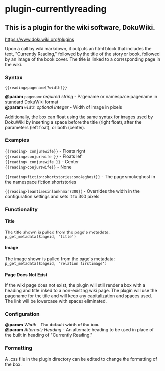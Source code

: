 # plugin-currentlyreading

## This is a plugin for the wiki software, DokuWiki.
https://www.dokuwiki.org/plugins

Upon a call by wiki markdown, it outputs an html block that includes the text, "Currently Reading,"
followed by the title of the story or book, followed by an image of the book cover. The title is
linked to a corresponding page in the wiki.

### Syntax
`{{reading>pagename[?width]}}`

**@param**  `pagename`   *required  string* -  Pagename or namespace:pagename in standard DokuWiki format \
**@param**  `width`   *optional  integer* -  Width of image in pixels
  
Additionally, the box can float using the same syntax for images used by DokuWiki by inserting a space 
before the title (right float), after the parameters (left float), or both (center).

### Examples
`{{reading> conjurewife}}`    - Floats right \
`{{reading>conjurewife }}`    - Floats left \
`{{reading> conjurewife }}`   - Center \
`{{reading>conjurewife}}`     - None

`{{reading>fiction:shortstories:smokeghost}}`   - The page smokeghost in the namespace fiction:shortstories

`{{reading>leantimesinlankhmar?300}}`           - Overrides the width in the configuration settings and sets it to 300 pixels
  
### Functionality
#### Title
The title shown is pulled from the page's metadata: `p_get_metadata($pageid, 'title')`

#### Image
The image shown is pulled from the page's metadata: `p_get_metadata($pageid, 'relation firstimage')`

#### Page Does Not Exist
If the wiki page does not exist, the plugin will still render a box with a heading and title linked to a non-existing wiki page.
The plugin will use the pagename for the title and will keep any capitalization and spaces used. The link will be lowercase with spaces eliminated.

### Configuration
**@param**  *Width* - The default width of the box. \
**@param**  *Alternate Heading* - An alternate heading to be used in place of the built in heading of "Currently Reading."

### Formatting
A .css file in the plugin directory can be edited to change the formatting of the box.
